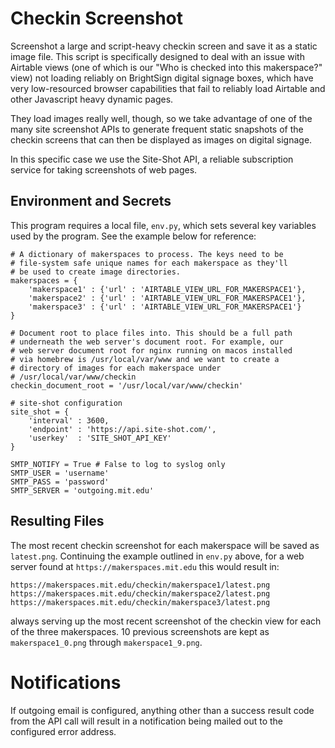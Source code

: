# Checkin Screenshot

Screenshot a large and script-heavy checkin screen and save it as a static image file. This script is specifically designed to deal with an issue with Airtable views (one of which is our "Who is checked into this makerspace?" view) not loading reliably on BrightSign digital signage boxes, which have very low-resourced browser capabilities that fail to reliably load Airtable and other Javascript heavy dynamic pages.

They load images really well, though, so we take advantage of one of the many site screenshot APIs to generate frequent static snapshots of the checkin screens that can then be displayed as images on digital signage.

In this specific case we use the Site-Shot API, a reliable subscription service for taking screenshots of web pages.

## Environment and Secrets

This program requires a local file, `env.py`, which sets several key variables used by the program. See the example below for reference:

```
# A dictionary of makerspaces to process. The keys need to be
# file-system safe unique names for each makerspace as they'll
# be used to create image directories.
makerspaces = {
    'makerspace1' : {'url' : 'AIRTABLE_VIEW_URL_FOR_MAKERSPACE1'},
    'makerspace2' : {'url' : 'AIRTABLE_VIEW_URL_FOR_MAKERSPACE1'},
    'makerspace3' : {'url' : 'AIRTABLE_VIEW_URL_FOR_MAKERSPACE1'}
}

# Document root to place files into. This should be a full path
# underneath the web server's document root. For example, our
# web server document root for nginx running on macos installed
# via homebrew is /usr/local/var/www and we want to create a
# directory of images for each makerspace under
# /usr/local/var/www/checkin
checkin_document_root = '/usr/local/var/www/checkin'

# site-shot configuration
site_shot = {
    'interval' : 3600,
    'endpoint' : 'https://api.site-shot.com/',
    'userkey'  : 'SITE_SHOT_API_KEY'
}

SMTP_NOTIFY = True # False to log to syslog only
SMTP_USER = 'username'
SMTP_PASS = 'password'
SMTP_SERVER = 'outgoing.mit.edu'
```

## Resulting Files

The most recent checkin screenshot for each makerspace will be saved as `latest.png`. Continuing the example outlined in `env.py` above, for a web server found at `https://makerspaces.mit.edu` this would result in:

```
https://makerspaces.mit.edu/checkin/makerspace1/latest.png
https://makerspaces.mit.edu/checkin/makerspace2/latest.png
https://makerspaces.mit.edu/checkin/makerspace3/latest.png
```

always serving up the most recent screenshot of the checkin view for each of the three makerspaces. 10 previous screenshots are kept as `makerspace1_0.png` through `makerspace1_9.png`.

# Notifications

If outgoing email is configured, anything other than a success result code from the API call will result in a notification being mailed out to the configured error address.
